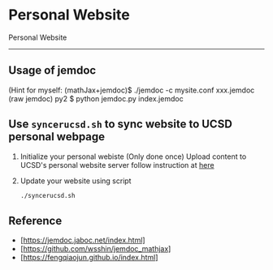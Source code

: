 # Personal Website

Personal Website

---

## Usage of jemdoc

(Hint for myself:
(mathJax+jemdoc)$ ./jemdoc -c mysite.conf xxx.jemdoc
(raw jemdoc) py2 $ python jemdoc.py index.jemdoc

## Use `syncerucsd.sh` to sync website to UCSD personal webpage

1. Initialize your personal webiste (Only done once)
Upload content to UCSD's personal website server follow instruction at [here](https://ucsdservicedesk.service-now.com/its?id=kb_article_view&sysparm_article=KB0030548&sys_kb_id=4f93c6aedb4b0c504cd8f06e0f9619b1)

2. Update your website using script

    ```sh
    ./syncerucsd.sh
    ```

## Reference

* [https://jemdoc.jaboc.net/index.html]
* [https://github.com/wsshin/jemdoc_mathjax]
* [https://fengqiaojun.github.io/index.html]
